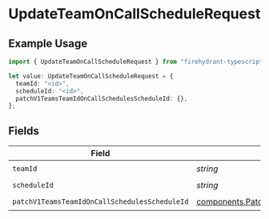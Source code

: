 # UpdateTeamOnCallScheduleRequest

## Example Usage

```typescript
import { UpdateTeamOnCallScheduleRequest } from "firehydrant-typescript-sdk/models/operations";

let value: UpdateTeamOnCallScheduleRequest = {
  teamId: "<id>",
  scheduleId: "<id>",
  patchV1TeamsTeamIdOnCallSchedulesScheduleId: {},
};
```

## Fields

| Field                                                                                                                            | Type                                                                                                                             | Required                                                                                                                         | Description                                                                                                                      |
| -------------------------------------------------------------------------------------------------------------------------------- | -------------------------------------------------------------------------------------------------------------------------------- | -------------------------------------------------------------------------------------------------------------------------------- | -------------------------------------------------------------------------------------------------------------------------------- |
| `teamId`                                                                                                                         | *string*                                                                                                                         | :heavy_check_mark:                                                                                                               | N/A                                                                                                                              |
| `scheduleId`                                                                                                                     | *string*                                                                                                                         | :heavy_check_mark:                                                                                                               | N/A                                                                                                                              |
| `patchV1TeamsTeamIdOnCallSchedulesScheduleId`                                                                                    | [components.PatchV1TeamsTeamIdOnCallSchedulesScheduleId](../../models/components/patchv1teamsteamidoncallschedulesscheduleid.md) | :heavy_check_mark:                                                                                                               | N/A                                                                                                                              |